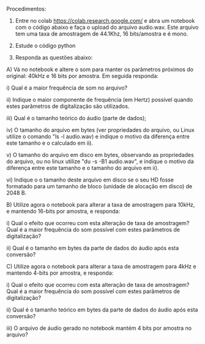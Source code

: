 Procedimentos:

1) Entre no colab https://colab.research.google.com/ e abra um notebook com o código abaixo e faça o upload do arquivo audio.wav. Este arquivo tem uma taxa de amostragem de 44.1Khz, 16 bits/amostra e é mono. 

2) Estude o código python

3) Responda as questões abaixo:

A) Vá no notebook e altere o som para manter os parâmetros próximos do original: 40kHz e 16 bits por amostra. Em seguida responda:

i) Qual é a maior frequência de som no arquivo?

ii) Indique o maior componente de frequência (em Hertz) possível quando estes parâmetros de digitalização são utilizados.

iii) Qual é o tamanho teórico do áudio (parte de dados);

iv) O tamanho do arquivo em bytes (ver propriedades do arquivo, ou Linux utilize o comando "ls -l audio.wav) e indique o motivo da diferença entre este tamanho e o calculado em ii).

v) O tamanho do arquivo em disco em bytes, observando as propriedades do arquivo, ou no linux utilize "du -s -B1 audio.wav", e indique o motivo da diferença entre este tamanho e o tamanho do arquivo em ii).

vi) Indique o o tamanho deste arquivo em disco se  o seu HD fosse formatado para um tamanho de bloco (unidade de alocação em disco) de 2048 B.

B) Utilize agora o notebook para alterar a taxa de amostragem para 10kHz,   e mantendo 16-bits por amostra, e responda: 

i) Qual o efeito que ocorreu com esta alteração de taxa de amostragem? Qual é a maior frequência do som possível com estes parâmetros de digitalização?

ii) Qual é o tamanho em bytes da parte de dados do áudio após esta conversão?

C) Utilize agora o notebook para alterar a taxa de amostragem para 4kHz   e mantendo 4-bits por amostra, e responda: 

i) Qual o efeito que ocorreu com esta alteração de taxa de amostragem? Qual é a maior frequência do som possível com estes parâmetros de digitalização?

ii) Qual é o tamanho teórico em bytes da parte de dados do áudio após esta conversão?

iii) O arquivo de áudio gerado no notebook mantém 4 bits por amostra no arquivo?